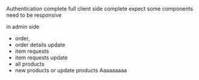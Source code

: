 Authentication complete
full client side complete expect some components need to be responsive

in admin side

- order,
- order details update
- item requests
- item requests update
- all products
- new products or update products
  Aaaaaaaaa
